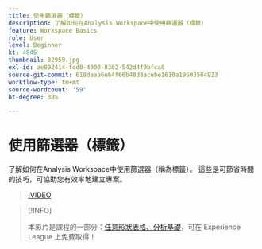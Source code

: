 ```yaml
---
title: 使用篩選器（標籤）
description: 了解如何在Analysis Workspace中使用篩選器（標籤）
feature: Workspace Basics
role: User
level: Beginner
kt: 4845
thumbnail: 32959.jpg
exl-id: ae892414-fcd0-4900-8302-542d4f9bfca8
source-git-commit: 618deaa6e64f66b48d8acebe1610a19603504923
workflow-type: tm+mt
source-wordcount: '59'
ht-degree: 38%

---
```


# 使用篩選器（標籤）

了解如何在Analysis Workspace中使用篩選器（稱為標籤）。 這些是可節省時間的技巧，可協助您有效率地建立專案。

>[!VIDEO](https://video.tv.adobe.com/v/32959/?quality=12&learn=on)

>[!INFO]
>
> 本影片是課程的一部分：[任意形狀表格、分析基礎](https://experienceleague.adobe.com/?recommended=Analytics-U-1-2020.3)，可在 Experience League 上免費取得！
